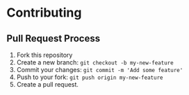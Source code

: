 # Contributing

## Pull Request Process
1. Fork this repository
3. Create a new branch: `git checkout -b my-new-feature`
4. Commit your changes: `git commit -m 'Add some feature'`
5. Push to your fork: `git push origin my-new-feature`
3. Create a pull request.
